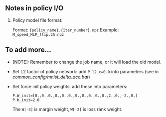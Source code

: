 ## Notes in policy I/O

1. Policy model file format:

    Format: `{policy_name}.{iter_number}.npz`
    Example: `M_speed_MLP_flip.25.npz`

## To add more...

- [NOTE]: Remember to change the job name, or it will load the old model.

- Set L2 factor of policy network:
    add `P.l2_c=0.0` into parameters
    (see in *common_config/mnist_delta_acc.bat*)

- Set force init policy weights:
    add these into parameters:

    ```
    P.W_init=[0.,0.,0.,0.,0.,0.,0.,0.,0.,0.,0.,2.,0.,-2.,0.]
    P.b_init=2.0
    ```

    The `W[-4]` is margin weight, `W[-2]` is loss rank weight.
